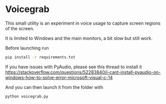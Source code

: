 # Voicegrab

This small utility is an experiment in voice usage to capture screen regions of the screen.

It is limited to Windows and the main monitors, a bit slow but still work.


Before launching run 
``` bash
pip install -r requirements.txt 
```
If you have issues with PyAudio, please see this thread to install it https://stackoverflow.com/questions/52283840/i-cant-install-pyaudio-on-windows-how-to-solve-error-microsoft-visual-c-14

And you can then launch it from the folder with 
```bash
python voicegrab.py
```
